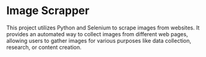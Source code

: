 # Image Scrapper

This project utilizes Python and Selenium to scrape images from websites. It provides an automated way to collect images from different web pages, allowing users to gather images for various purposes like data collection, research, or content creation.

